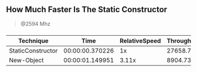 
How Much Faster Is The Static Constructor
-----------------------------------------
> @2594 Mhz


### 


|Technique        |Time           |RelativeSpeed|Throughput|
|-----------------|---------------|-------------|----------|
|StaticConstructor|00:00:00.370226|1x           |27658.74/s|
|New-Object       |00:00:01.149951|3.11x        |8904.73/s |




